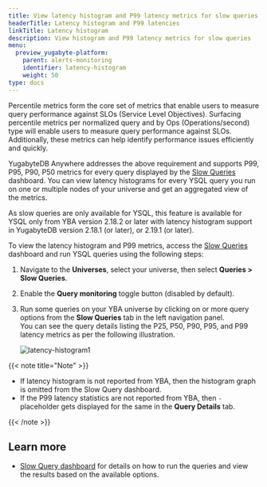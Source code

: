 ```yaml
---
title: View latency histogram and P99 latency metrics for slow queries
headerTitle: Latency histogram and P99 latencies
linkTitle: Latency histogram
description: View histogram and P99 latency metrics for slow queries
menu:
  preview_yugabyte-platform:
    parent: alerts-monitoring
    identifier: latency-histogram
    weight: 50
type: docs
---
```


Percentile metrics form the core set of metrics that enable users to measure query performance against SLOs (Service Level Objectives). Surfacing percentile metrics per normalized query and by Ops (Operations/second) type will enable users to measure query performance against SLOs. Additionally, these metrics can help identify performance issues efficiently and quickly.

YugabyteDB Anywhere addresses the above requirement and supports P99, P95, P90, P50 metrics for every query displayed by the [Slow Queries](../../../yugabyte-platform/alerts-monitoring/slow-queries-dashboard/) dashboard.
You can view latency histograms for every YSQL query you run on one or multiple nodes of your universe and get an aggregated view of the metrics.

As slow queries are only available for YSQL, this feature is available for YSQL only from YBA version 2.18.2 or later with latency histogram support in YugabyteDB version 2.18.1 (or later), or 2.19.1 (or later).

To view the latency histogram and P99 metrics, access the [Slow Queries](../../../yugabyte-platform/alerts-monitoring/slow-queries-dashboard/) dashboard and run YSQL queries using the following steps:

1. Navigate to the **Universes**, select your universe, then select **Queries > Slow Queries**.
1. Enable the **Query monitoring** toggle button (disabled by default).
1. Run some queries on your YBA universe by clicking on or more query options from the **Slow Queries** tab in the left navigation panel.
    \
    You can see the query details listing the P25, P50, P90, P95, and P99 latency metrics as per the following illustration.

    ![latency-histogram1](/images/yp/alerts-monitoring/slow-queries/latency-histogram1.png)

{{< note title="Note" >}}

- If latency histogram is not reported from YBA, then the histogram graph is omitted from the Slow Query dashboard.
- If the P99 latency statistics are not reported from YBA, then `-` placeholder gets displayed for the same in the **Query Details** tab.

{{< /note >}}

## Learn more

- [Slow Query dashboard](../../../yugabyte-platform/alerts-monitoring/slow-queries-dashboard/) for details on how to run the queries and view the results based on the available options.
